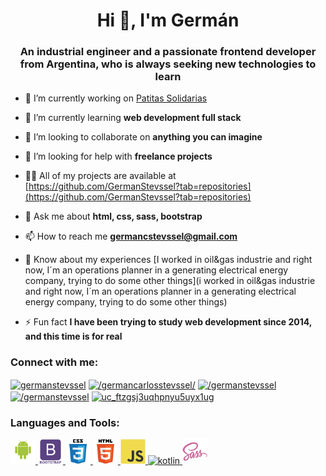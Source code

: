 <h1 align="center">Hi 👋, I'm Germán</h1>
<h3 align="center">An industrial engineer and a passionate frontend developer from Argentina, who is always seeking new technologies to learn</h3>

- 🔭 I’m currently working on [Patitas Solidarias](https://patitas-solidarias.000webhostapp.com/)

- 🌱 I’m currently learning **web development full stack**

- 👯 I’m looking to collaborate on **anything you can imagine**

- 🤝 I’m looking for help with **freelance projects**

- 👨‍💻 All of my projects are available at [https://github.com/GermanStevssel?tab=repositories](https://github.com/GermanStevssel?tab=repositories)

- 💬 Ask me about **html, css, sass, bootstrap**

- 📫 How to reach me **germancstevssel@gmail.com**

- 📄 Know about my experiences [I worked in oil&gas industrie and right now, I´m an operations planner in a generating electrical energy company, trying to do some other things](i worked in oil&gas industrie and right now, I´m an operations planner in a generating electrical energy company, trying to do some other things)

- ⚡ Fun fact **I have been trying to study web development since 2014, and this time is for real**

<h3 align="left">Connect with me:</h3>
<p align="left">
<a href="https://codepen.io/germanstevssel" target="blank"><img align="center" src="https://raw.githubusercontent.com/rahuldkjain/github-profile-readme-generator/master/src/images/icons/Social/codepen.svg" alt="germanstevssel" height="30" width="40" /></a>
<a href="https://linkedin.com/in//germancarlosstevssel/" target="blank"><img align="center" src="https://raw.githubusercontent.com/rahuldkjain/github-profile-readme-generator/master/src/images/icons/Social/linked-in-alt.svg" alt="/germancarlosstevssel/" height="30" width="40" /></a>
<a href="https://fb.com//germanstevssel" target="blank"><img align="center" src="https://raw.githubusercontent.com/rahuldkjain/github-profile-readme-generator/master/src/images/icons/Social/facebook.svg" alt="/germanstevssel" height="30" width="40" /></a>
<a href="https://instagram.com//germanstevssel" target="blank"><img align="center" src="https://raw.githubusercontent.com/rahuldkjain/github-profile-readme-generator/master/src/images/icons/Social/instagram.svg" alt="/germanstevssel" height="30" width="40" /></a>
<a href="https://www.youtube.com/c/uc_ftzgsj3uqhpnyu5uyx1ug" target="blank"><img align="center" src="https://raw.githubusercontent.com/rahuldkjain/github-profile-readme-generator/master/src/images/icons/Social/youtube.svg" alt="uc_ftzgsj3uqhpnyu5uyx1ug" height="30" width="40" /></a>
</p>

<h3 align="left">Languages and Tools:</h3>
<p align="left"> <a href="https://developer.android.com" target="_blank"> <img src="https://raw.githubusercontent.com/devicons/devicon/master/icons/android/android-original-wordmark.svg" alt="android" width="40" height="40"/> </a> <a href="https://getbootstrap.com" target="_blank"> <img src="https://raw.githubusercontent.com/devicons/devicon/master/icons/bootstrap/bootstrap-plain-wordmark.svg" alt="bootstrap" width="40" height="40"/> </a> <a href="https://www.w3schools.com/css/" target="_blank"> <img src="https://raw.githubusercontent.com/devicons/devicon/master/icons/css3/css3-original-wordmark.svg" alt="css3" width="40" height="40"/> </a> <a href="https://www.w3.org/html/" target="_blank"> <img src="https://raw.githubusercontent.com/devicons/devicon/master/icons/html5/html5-original-wordmark.svg" alt="html5" width="40" height="40"/> </a> <a href="https://developer.mozilla.org/en-US/docs/Web/JavaScript" target="_blank"> <img src="https://raw.githubusercontent.com/devicons/devicon/master/icons/javascript/javascript-original.svg" alt="javascript" width="40" height="40"/> </a> <a href="https://kotlinlang.org" target="_blank"> <img src="https://www.vectorlogo.zone/logos/kotlinlang/kotlinlang-icon.svg" alt="kotlin" width="40" height="40"/> </a> <a href="https://sass-lang.com" target="_blank"> <img src="https://raw.githubusercontent.com/devicons/devicon/master/icons/sass/sass-original.svg" alt="sass" width="40" height="40"/> </a> </p>

